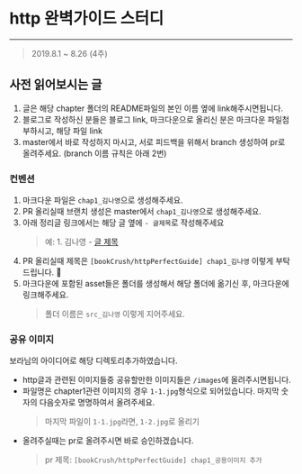 # http 완벽가이드 스터디

---

> 2019.8.1 ~ 8.26 (4주)

## 사전 읽어보시는 글

1. 글은 해당 chapter 폴더의 README파일의 본인 이름 옆에 link해주시면됩니다.
2. 블로그로 작성하신 분들은 블로그 link, 마크다운으로 올리신 분은 마크다운 파일첨부하시고, 해당 파일 link
3. master에서 바로 작성하지 마시고, 서로 피드백을 위해서 branch 생성하여 pr로 올려주세요. (branch 이름 규칙은 아래 2번)

### 컨벤션

1. 마크다운 파일은 `chap1_김나영`으로 생성해주세요.
2. PR 올리실때 브랜치 생성은 master에서 `chap1_김나영`으로 생성해주세요.
3. 아래 정리글 링크에서는 해당 글 옆에 `- 글제목`로 작성해주세요
   > 예: 1. 김나영 - [글 제목](https://feel5ny.github.io/2019/07/07/Joylog_003/)
4. PR 올리실때 제목은 `[bookCrush/httpPerfectGuide] chap1_김나영` 이렇게 부탁드립니다. 💁‍
5. 마크다운에 포함된 asset들은 폴더를 생성해서 해당 폴더에 옮기신 후, 마크다운에 링크해주세요.
   > 폴더 이름은 `src_김나영` 이렇게 지어주세요.

### 공유 이미지
보라님의 아이디어로 해당 디렉토리추가하였습니다.

- http글과 관련된 이미지들중 공유할만한 이미지들은 `/images`에 올려주시면됩니다.
- 파일명은 chapter1관련 이미지의 경우 `1-1.jpg`형식으로 되어있습니다. 마지막 숫자의 다음숫자로 명명하여서 올려주세요.
   > 마지막 파일이 `1-1.jpg`라면, `1-2.jpg`로 올리기
- 올려주실때는 pr로 올려주시면 바로 승인하겠습니다.
   > pr 제목: `[bookCrush/httpPerfectGuide] chap1_공용이미지 추가`
